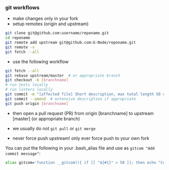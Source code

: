 ### git workflows

- make changes only in your fork
- setup remotes (origin and upstream)
```bash
git clone git@github.com:username/reponame.git
cd reponame
git remote add upstream git@github.com:G-Node/reponame.git
git remote -v
git fetch --all
```

- use the following workflow
```bash
git fetch --all
git rebase upstream/master  # or appropriate branch
git checkout -b [branchname]
# run tests locally
# run linters locally
git commit -m "[affected file] Short description, max total length 50 char"
git commit --amend  # extensive description if appropriate
git push origin [branchname]
```
- then open a pull request (PR) from origin [branchname] to upstream [master] (or appropriate branch)

- we usually do not `git pull` or `git merge`
- never force push upstream! only ever force push to your own fork

You can put the following in your .bash_alias file and use as `gitcom "Add commit message"`:

```bash
alias gitcom='function __gitcom(){ if [[ "${#1}" > 50 ]]; then echo "Commit message too long: ${#1} chars"; else git commit -m "$1"; fi }; __gitcom'
```
